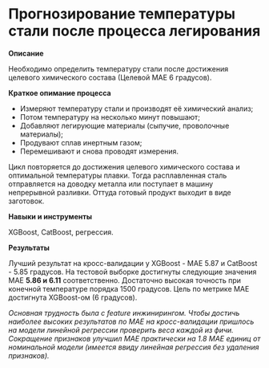 # Прогнозирование температуры стали после процесса легирования

__Описание__

Необходимо определить температуру стали после достижения целевого химического состава (Целевой МАЕ 6 градусов).
 
__Краткое опимание процесса__
- Измеряют температуру стали и производят её химический анализ;
- Потом температуру на несколько минут повышают;
- Добавляют легирующие материалы  (сыпучие, проволочные материалы);
- Продувают сплав инертным газом;
- Перемешивают и снова проводят измерения. 

Цикл повторяется до достижения целевого химического состава и оптимальной температуры плавки. Тогда расплавленная сталь отправляется на доводку металла или поступает в машину непрерывной разливки. Оттуда готовый продукт выходит в виде заготовок.

__Навыки и инструменты__
 
XGBoost, CatBoost, регрессия.

__Результаты__

Лучший результат на кросс-валидации у XGBoost - МАЕ 5.87 и CatBoost - 5.85 градусов. На тестовой выборке достигнуты следующие значения МАЕ __5.86 и 6.11__ соответственно. 
Достаточно высокая точность при конечной температуре порядка 1500 градусов. Цель по метрике МАЕ достигнута XGBoost-ом (6 градусов). 

_Основная трудность была с feature инжинирингом. Чтобы достичь наиболее высоких результатов по МАЕ на кросс-валидации пришлось на модели линейной регрессии проверить веса каждой из фичи. Сокращение признаков улучшил МАЕ практически на 1.8 МАЕ единиц от номинальной модели (имеется ввиду линейная регрессия без удаления признаков)._